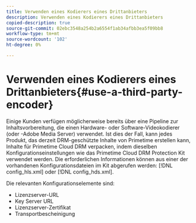 ```yaml
---
title: Verwenden eines Kodierers eines Drittanbieters
description: Verwenden eines Kodierers eines Drittanbieters
copied-description: true
source-git-commit: 02ebc3548a254b2a6554f1ab34afbb3ea5f09bb8
workflow-type: tm+mt
source-wordcount: '102'
ht-degree: 0%

---
```


# Verwenden eines Kodierers eines Drittanbieters{#use-a-third-party-encoder}

Einige Kunden verfügen möglicherweise bereits über eine Pipeline zur Inhaltsvorbereitung, die einen Hardware- oder Software-Videokodierer (oder -Adobe Media Server) verwendet. Ist dies der Fall, kann jedes Produkt, das derzeit DRM-geschützte Inhalte von Primetime erstellen kann, Inhalte für Primetime Cloud DRM verpacken, indem dieselben Konfigurationseinstellungen wie das Primetime Cloud DRM Protection Kit verwendet werden. Die erforderlichen Informationen können aus einer der vorhandenen Konfigurationsdateien im Kit abgerufen werden: [!DNL config_hls.xml] oder [!DNL config_hds.xml].

Die relevanten Konfigurationselemente sind:

* Lizenzserver-URL
* Key Server URL
* Lizenzserver-Zertifikat
* Transportbescheinigung
